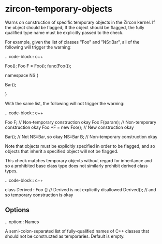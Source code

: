 zircon-temporary-objects
========================

Warns on construction of specific temporary objects in the Zircon
kernel. If the object should be flagged, If the object should be
flagged, the fully qualified type name must be explicitly passed to the
check.

For example, given the list of classes "Foo" and "NS::Bar", all of the
following will trigger the warning:

.. code-block:: c++

Foo(); Foo F = Foo(); func(Foo());

namespace NS {

Bar();

}

With the same list, the following will not trigger the warning:

.. code-block:: c++

Foo F; // Non-temporary construction okay Foo F(param); // Non-temporary
construction okay Foo \*F = new Foo(); // New construction okay

Bar(); // Not NS::Bar, so okay NS::Bar B; // Non-temporary construction
okay

Note that objects must be explicitly specified in order to be flagged,
and so objects that inherit a specified object will not be flagged.

This check matches temporary objects without regard for inheritance and
so a prohibited base class type does not similarly prohibit derived
class types.

.. code-block:: c++

class Derived : Foo {} // Derived is not explicitly disallowed
Derived(); // and so temporary construction is okay

Options
-------

.. option:: Names

A semi-colon-separated list of fully-qualified names of C++ classes that
should not be constructed as temporaries. Default is empty.
